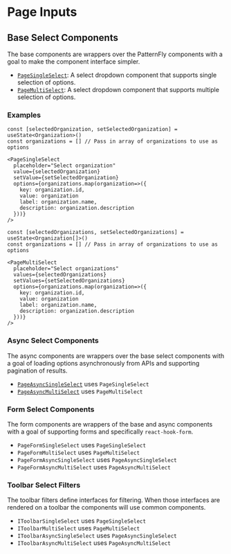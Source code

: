 # Page Inputs

## Base Select Components

The base components are wrappers over the PatternFly components with a goal to make the component interface simpler.

- [`PageSingleSelect`](./PageSingleSelect.tsx): A select dropdown component that supports single selection of options.
- [`PageMultiSelect`](./PageMultiSelect.tsx): A select dropdown component that supports multiple selection of options.

### Examples

```tsx
const [selectedOrganization, setSelectedOrganization] = useState<Organization>()
const organizations = [] // Pass in array of organizations to use as options

<PageSingleSelect
  placeholder="Select organization"
  value={selectedOrganization}
  setValue={setSelectedOrganization}
  options={organizations.map(organization=>({
    key: organization.id,
    value: organization
    label: organization.name,
    description: organization.description
  }))}
/>
```

```tsx
const [selectedOrganizations, setSelectedOrganizations] = useState<Organization[]>()
const organizations = [] // Pass in array of organizations to use as options

<PageMultiSelect
  placeholder="Select organizations"
  values={selectedOrganizations}
  setValues={setSelectedOrganizations}
  options={organizations.map(organization=>({
    key: organization.id,
    value: organization
    label: organization.name,
    description: organization.description
  }))}
/>
```

### Async Select Components

The async components are wrappers over the base select components with a goal of loading options asynchronously from APIs and supporting pagination of results.

- [`PageAsyncSingleSelect`](./PageAsyncSingleSelect.tsx) uses `PageSingleSelect`
- [`PageAsyncMultiSelect`](./PageAsyncMultiSelect.tsx) uses `PageMultiSelect`

### Form Select Components

The form components are wrappers of the base and async components with a goal of supporting forms and specifically `react-hook-form`.

- `PageFormSingleSelect` uses `PageSingleSelect`
- `PageFormMultiSelect` uses `PageMultiSelect`
- `PageFormAsyncSingleSelect` uses `PageAsyncSingleSelect`
- `PageFormAsyncMultiSelect` uses `PageAsyncMultiSelect`

### Toolbar Select Filters

The toolbar filters define interfaces for filtering. When those interfaces are rendered on a toolbar the components will use common components.

- `IToolbarSingleSelect` uses `PageSingleSelect`
- `IToolbarMultiSelect` uses `PageMultiSelect`
- `IToolbarAsyncSingleSelect` uses `PageAsyncSingleSelect`
- `IToolbarAsyncMultiSelect` uses `PageAsyncMultiSelect`
